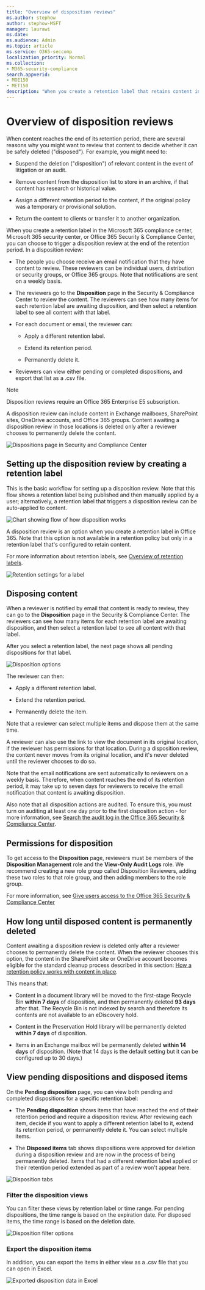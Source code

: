```yaml
---
title: "Overview of disposition reviews"
ms.author: stephow
author: stephow-MSFT
manager: laurawi
ms.date: 
ms.audience: Admin
ms.topic: article
ms.service: O365-seccomp
localization_priority: Normal
ms.collection: 
- M365-security-compliance
search.appverid: 
- MOE150
- MET150
description: "When you create a retention label that retains content in Microsoft 365, you can choose to trigger a disposition review at the end of the retention period."
---
```


# Overview of disposition reviews

When content reaches the end of its retention period, there are several reasons why you might want to review that content to decide whether it can be safely deleted ("disposed"). For example, you might need to:
  
- Suspend the deletion ("disposition") of relevant content in the event of litigation or an audit.
    
- Remove content from the disposition list to store in an archive, if that content has research or historical value.
    
- Assign a different retention period to the content, if the original policy was a temporary or provisional solution.
    
- Return the content to clients or transfer it to another organization.
    
When you create a retention label in the Microsoft 365 compliance center, Microsoft 365 security center, or Office 365 Security & Compliance Center, you can choose to trigger a disposition review at the end of the retention period. In a disposition review:
  
- The people you choose receive an email notification that they have content to review. These reviewers can be individual users, distribution or security groups, or Office 365 groups. Note that notifications are sent on a weekly basis.
    
- The reviewers go to the **Disposition** page in the Security &amp; Compliance Center to review the content. The reviewers can see how many items for each retention label are awaiting disposition, and then select a retention label to see all content with that label.
    
- For each document or email, the reviewer can:
    
  - Apply a different retention label.
    
  - Extend its retention period.
    
  - Permanently delete it.
    
- Reviewers can view either pending or completed dispositions, and export that list as a .csv file.

> [!NOTE]
> Disposition reviews require an Office 365 Enterprise E5 subscription.
  
A disposition review can include content in Exchange mailboxes, SharePoint sites, OneDrive accounts, and Office 365 groups. Content awaiting a disposition review in those locations is deleted only after a reviewer chooses to permanently delete the content.
  
![Dispositions page in Security and Compliance Center](media/Retention_Dispositions_v2_page.png)

## Setting up the disposition review by creating a retention label

This is the basic workflow for setting up a disposition review. Note that this flow shows a retention label being published and then manually applied by a user; alternatively, a retention label that triggers a disposition review can be auto-applied to content.
  
![Chart showing flow of how disposition works](media/5fb3f33a-cb53-468c-becc-6dda0ec52778.png)
  
A disposition review is an option when you create a retention label in Office 365. Note that this option is not available in a retention policy but only in a retention label that's configured to retain content.
  
For more information about retention labels, see [Overview of retention labels](labels.md).
  
![Retention settings for a label](media/a16dd202-8862-40ac-80ff-6fee974de5da.png)
  
## Disposing content

When a reviewer is notified by email that content is ready to review, they can go to the **Disposition** page in the Security &amp; Compliance Center. The reviewers can see how many items for each retention label are awaiting disposition, and then select a retention label to see all content with that label.

After you select a retention label, the next page shows all pending dispositions for that label.

![Disposition options](media/Retention_Disposition_options_v2.png)

The reviewer can then: 
  
- Apply a different retention label.
    
- Extend the retention period.
    
- Permanently delete the item.

Note that a reviewer can select multiple items and dispose them at the same time.
    
A reviewer can also use the link to view the document in its original location, if the reviewer has permissions for that location. During a disposition review, the content never moves from its original location, and it's never deleted until the reviewer chooses to do so.
  
Note that the email notifications are sent automatically to reviewers on a weekly basis. Therefore, when content reaches the end of its retention period, it may take up to seven days for reviewers to receive the email notification that content is awaiting disposition.
  
Also note that all disposition actions are audited. To ensure this, you must turn on auditing at least one day prior to the first disposition action - for more information, see [Search the audit log in the Office 365 Security &amp; Compliance Center](search-the-audit-log-in-security-and-compliance.md). 
  
## Permissions for disposition

To get access to the **Disposition** page, reviewers must be members of the **Disposition Management** role and the **View-Only Audit Logs** role. We recommend creating a new role group called Disposition Reviewers, adding these two roles to that role group, and then adding members to the role group. 
  
For more information, see [Give users access to the Office 365 Security &amp; Compliance Center](grant-access-to-the-security-and-compliance-center.md)
  
## How long until disposed content is permanently deleted

Content awaiting a disposition review is deleted only after a reviewer chooses to permanently delete the content. When the reviewer chooses this option, the content in the SharePoint site or OneDrive account becomes eligible for the standard cleanup process described in this section: [How a retention policy works with content in place](retention-policies.md#how-a-retention-policy-works-with-content-in-place).
  
This means that:
  
- Content in a document library will be moved to the first-stage Recycle Bin **within 7 days** of disposition, and then permanently deleted **93 days** after that. The Recycle Bin is not indexed by search and therefore its contents are not available to an eDiscovery hold.

- Content in the Preservation Hold library will be permanently deleted **within 7 days** of disposition.

- Items in an Exchange mailbox will be permanently deleted **within 14 days** of disposition. (Note that 14 days is the default setting but it can be configured up to 30 days.)
    
## View pending dispositions and disposed items

On the **Pending disposition** page, you can view both pending and completed dispositions for a specific retention label: 
  
- The **Pending disposition** shows items that have reached the end of their retention period and require a disposition review. After reviewing each item, decide if you want to apply a different retention label to it, extend its retention period, or permanently delete it. You can select multiple items.
    
- The **Disposed items** tab shows dispositions were approved for deletion during a disposition review and are now in the process of being permanently deleted. Items that had a different retention label applied or their retention period extended as part of a review won't appear here.

![Disposition tabs](media/Retention_Disposition_tabs.png)
    
### Filter the disposition views

You can filter these views by retention label or time range. For pending dispositions, the time range is based on the expiration date. For disposed items, the time range is based on the deletion date.
  
![Disposition filter options](media/Retention_filter_options.png)

### Export the disposition items

In addition, you can export the items in either view as a .csv file that you can open in Excel.
  
![Exported disposition data in Excel](media/08e3bc09-b132-47b4-a051-a590b697e725.png)
  

